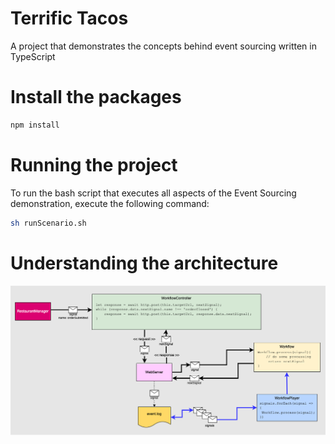 # Terrific Tacos
A project that demonstrates the concepts behind event sourcing written in TypeScript

# Install the packages

```bash
npm install
```

# Running the project

To run the bash script that executes all aspects of the Event Sourcing demonstration, execute the following command:

```bash
sh runScenario.sh
```

# Understanding the architecture

![Architecture](./images/eventsourcing-arch-01.png)


```typescript

```
